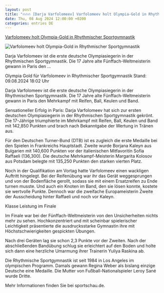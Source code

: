 ```yaml
---
layout: post
title: "🔥🔥🔥 [Darja Varfolomeev] Varfolomeev holt Olympia-Gold in Rhythmischer Sportgymnastik"
date: Thu, 08 Aug 2024 12:00:00 +0200
categories: entries DE
---
```

[Varfolomeev holt Olympia-Gold in Rhythmischer Sportgymnastik](https://www.tagesschau.de/sport/olympia-gold-rhythmische-sportgymnastik-varfolomeev-100.html)

![Varfolomeev holt Olympia-Gold in Rhythmischer Sportgymnastik](https://images.tagesschau.de/image/5786fb13-0b73-4f89-afa7-f123e18e56c1/AAABkTfgKrE/AAABjwnlFvA/16x9-1280/darja-varfolomeev-116.jpg)

Darja Varfolomeev ist die erste deutsche Olympiasiegerin in der Rhythmischen Sportgymnastik. Die 17 Jahre alte Fünffach-Weltmeisterin gewann in Paris den ...

Olympia Gold für Varfolomeev in Rhythmischer Sportgymnastik Stand: 09.08.2024 18:02 Uhr

Darja Varfolomeev ist die erste deutsche Olympiasiegerin in der Rhythmischen Sportgymnastik. Die 17 Jahre alte Fünffach-Weltmeisterin gewann in Paris den Mehrkampf mit Reifen, Ball, Keulen und Band.

Sensationeller Erfolg in Paris: Darja Varfolomeev hat sich zur ersten deutschen Olympiasiegerin in der Rhythmischen Sportgymnastik gekrönt. Die 17-Jährige triumphierte im Mehrkampf mit Reifen, Ball, Keulen und Band mit 142,850 Punkten und brach nach Bekanntgabe der Wertung in Tränen aus.

Für den Deutschen Turner-Bund (DTB) ist es zugleich die erste Medaille bei den Spielen in Frankreichs Hauptstadt. Zweite wurde Borjana Kaleyn aus Bulgarien mit 140,600 Punkten vor der italienischen Mitfavoritin Sofia Raffaeli (136,300). Die deutsche Mehrkampf-Meisterin Margarita Kolosov aus Potsdam belegte mit 135,250 Punkten den starken vierten Platz.

Noch in der Qualifikation am Vortag hatte Varfolomeev einen wackligen Auftritt hingelegt. Bei der Reifenübung war ihr das Gerät weggesprungen und von der Bodenfläche gerollt, sodass sie mit einem Ersatzreifen zu Ende turnen musste. Und auch ein Knoten im Band, den sie lösen konnte, kostete sie wertvolle Punkte. Dennoch war die zweifache Europameisterin Zweite der Ausscheidung hinter Raffaeli und noch vor Kaleyn.

Klasse Leistung im Finale

Im Finale war bei der Fünffach-Weltmeisterin von den Unsicherheiten nichts mehr zu sehen. Hochkonzentriert und mit scheinbar spielerischer Leichtigkeit präsentierte die ausdrucksstarke Gymnastin ihre mit Höchstschwierigkeiten gespickten Übungen.

Nach drei Geräten lag sie schon 2,3 Punkte vor der Zweiten. Nach der abschließenden Bandübung schlug sie erleichtert auf den Boden und holte sich dann eine herzliche Umarmung ihrer Trainerin Yuliya Raskina ab.

Die Rhythmische Sportgymnastik ist seit 1984 in Los Angeles im olympischen Programm. Damals gewann Regina Weber als bislang einzige Deutsche eine Medaille. Die Mutter von Fußball-Nationalspieler Leroy Sané wurde Dritte.

Mehr Informationen finden Sie bei sportschau.de.

